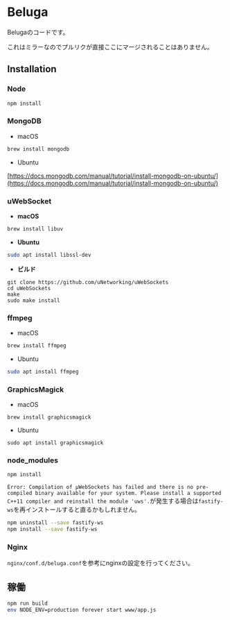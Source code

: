 # Beluga

Belugaのコードです。

これはミラーなのでプルリクが直接ここにマージされることはありません。

## Installation

### Node

```bash
npm install
```

### MongoDB

- macOS

```bash
brew install mongodb
```

- Ubuntu

[https://docs.mongodb.com/manual/tutorial/install-mongodb-on-ubuntu/](https://docs.mongodb.com/manual/tutorial/install-mongodb-on-ubuntu/)

### uWebSocket

- **macOS**

```bash
brew install libuv
```

- **Ubuntu**

```bash
sudo apt install libssl-dev
```

- **ビルド**

```
git clone https://github.com/uNetworking/uWebSockets
cd uWebSockets
make
sudo make install
```

### ffmpeg

- macOS

```bash
brew install ffmpeg
```

- Ubuntu

```bash
sudo apt install ffmpeg
```

### GraphicsMagick

- macOS

```
brew install graphicsmagick
```

- Ubuntu

```
sudo apt install graphicsmagick
```

### node_modules

```bash
npm install
```

`Error: Compilation of µWebSockets has failed and there is no pre-compiled binary available for your system. Please install a supported C++11 compiler and reinstall the module 'uws'.`が発生する場合は`fastify-ws`を再インストールすると直るかもしれません。

```bash
npm uninstall --save fastify-ws
npm install --save fastify-ws
```

### Nginx

`nginx/conf.d/beluga.conf`を参考にnginxの設定を行ってください。

## 稼働

```bash
npm run build
env NODE_ENV=production forever start www/app.js
```